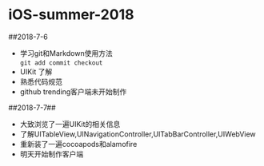 # iOS-summer-2018
##2018-7-6
+ 学习git和Markdown使用方法  
`git add commit checkout `
+ UIKit 了解
+ 熟悉代码规范
+ github trending客户端未开始制作


##2018-7-7##
+ 大致浏览了一遍UIKit的相关信息
+ 了解UITableView,UINavigationController,UITabBarController,UIWebView
+ 重新装了一遍cocoapods和alamofire
+ 明天开始制作客户端
